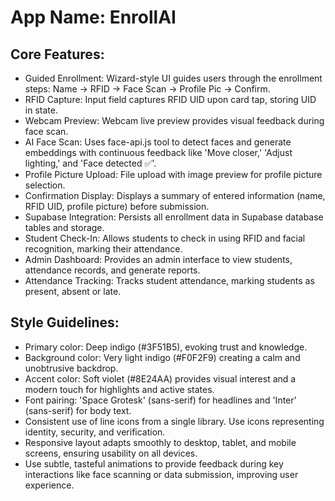 # **App Name**: EnrollAI

## Core Features:

- Guided Enrollment: Wizard-style UI guides users through the enrollment steps: Name → RFID → Face Scan → Profile Pic → Confirm.
- RFID Capture: Input field captures RFID UID upon card tap, storing UID in state.
- Webcam Preview: Webcam live preview provides visual feedback during face scan.
- AI Face Scan: Uses face-api.js tool to detect faces and generate embeddings with continuous feedback like 'Move closer,' 'Adjust lighting,' and 'Face detected ✅'.
- Profile Picture Upload: File upload with image preview for profile picture selection.
- Confirmation Display: Displays a summary of entered information (name, RFID UID, profile picture) before submission.
- Supabase Integration: Persists all enrollment data in Supabase database tables and storage.
- Student Check-In: Allows students to check in using RFID and facial recognition, marking their attendance.
- Admin Dashboard: Provides an admin interface to view students, attendance records, and generate reports.
- Attendance Tracking: Tracks student attendance, marking students as present, absent or late.

## Style Guidelines:

- Primary color: Deep indigo (#3F51B5), evoking trust and knowledge.
- Background color: Very light indigo (#F0F2F9) creating a calm and unobtrusive backdrop.
- Accent color: Soft violet (#8E24AA) provides visual interest and a modern touch for highlights and active states.
- Font pairing: 'Space Grotesk' (sans-serif) for headlines and 'Inter' (sans-serif) for body text.
- Consistent use of line icons from a single library. Use icons representing identity, security, and verification.
- Responsive layout adapts smoothly to desktop, tablet, and mobile screens, ensuring usability on all devices.
- Use subtle, tasteful animations to provide feedback during key interactions like face scanning or data submission, improving user experience.